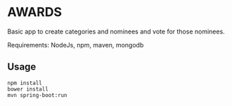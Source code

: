 AWARDS
=========
Basic app to create categories and nominees and vote for those nominees.

Requirements: NodeJs, npm, maven, mongodb

Usage
--------------
```
npm install
bower install
mvn spring-boot:run

```
